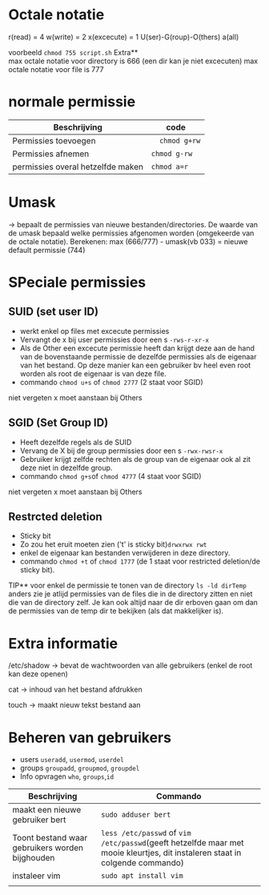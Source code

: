 # Octale notatie

r(read) = 4
w(write) = 2
x(excecute) = 1
U(ser)-G(roup)-O(thers)
a(all)


voorbeeld `chmod 755 script.sh`
Extra**  
max octale notatie voor directory is 666 (een dir kan je niet excecuten)
max octale notatie voor file is 777 

# normale permissie

| Beschrijving   |  code |
|---|---|
|Permissies toevoegen |  `   chmod g+rw `| 
| Permissies afnemen  | `chmod g-rw`  | 
| permissies overal hetzelfde maken  | `chmod a=r`  | 


# Umask 
-> bepaalt de permissies van nieuwe bestanden/directories. De waarde van de umask bepaald welke permissies afgenomen worden (omgekeerde van de octale notatie). 
Berekenen: max (666/777) - umask(vb 033) = nieuwe default permissie (744)


# SPeciale permissies 
## SUID (set user ID)
- werkt enkel op files met excecute permissies 
- Vervangt de x bij user permissies door een s `-rws-r-xr-x` 
- Als de Other een excecute permissie heeft dan krijgt deze aan de hand van de bovenstaande permissie de  dezelfde permissies als de eigenaar van het bestand. Op deze manier kan een gebruiker bv heel even root worden als root de eigenaar is van deze file.
- commando `chmod u+s` of `chmod 2777` (2 staat voor SGID)

niet vergeten x moet aanstaan bij Others

## SGID (Set Group ID)
- Heeft dezelfde regels als de SUID 
- Vervang de X bij de group permissies door een s `-rwx-rwsr-x`
- Gebruiker krijgt zelfde rechten als de group van de eigenaar ook al zit deze niet in dezelfde group. 
- commando `chmod g+s`of `chmod 4777` (4 staat voor SGID) 

niet vergeten x moet aanstaan bij Others

## Restrcted deletion
- Sticky bit 
- Zo zou het eruit moeten zien ('t' is sticky bit)`drwxrwx rwt`
- enkel de eigenaar kan bestanden verwijderen in deze directory.
- commando `chmod +t` of `chmod 1777` (de 1 staat voor restricted deletion/de sticky bit).

TIP** voor enkel de permissie te tonen van de directory `ls -ld dirTemp` anders zie je atlijd permissies van de files die in de directory zitten en niet die van de directory zelf. Je kan ook altijd naar de dir erboven gaan om dan de permissies van de temp dir te bekijken (als dat makkelijker is).


# Extra informatie

/etc/shadow -> bevat de wachtwoorden van alle gebruikers (enkel de root kan deze openen)

cat -> inhoud van het bestand afdrukken

touch -> maakt nieuw tekst bestand aan



# Beheren van gebruikers 
- users `useradd`, `usermod`, `userdel`
- groups `groupadd`, `groupmod`, `groupdel`
- Info opvragen `who`, `groups`,`id`

|Beschrijving| Commando |
|---|---|
|maakt een nieuwe gebruiker bert|`sudo adduser bert`|
| Toont bestand waar gebruikers worden bijghouden | `less /etc/passwd` of `vim /etc/passwd`(geeft hetzelfde maar met mooie kleurtjes, dit instaleren staat in colgende commando) |
| instaleer vim | `sudo apt install vim`|
| | |









